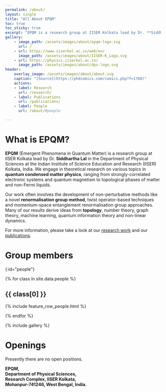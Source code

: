 ```yaml
---
permalink: /about/
layout: single
title: "All About EPQM"
toc: true
toc_sticky: true
excerpt: "EPQM is a research group at IISER Kolkata lead by Dr. **Siddhartha Lal** in the Department of Physical Sciences at IISER Kolkata."
gallery:
    - image_path: /assets/images/about/epqm-logo.svg
      url: /
    - url: https://www.iiserkol.ac.in/web/en/
      image_path: /assets/images/about/IISER-K_Logo.svg
    - url: https://physics.iiserkol.ac.in/
      image_path: /assets/images/about/dps-logo.svg
header:
    overlay_image: /assets/images/about/about.svg
    caption: "[Source](https://phdcomics.com/comics.php?f=1760)"
    actions:
    - label: Research
      url: /research/
    - label: Publications
      url: /publications/
    - label: People
      url: /about/#people

---
```


# What is EPQM?

**EPQM** (Emergent Phenomena in Quantum Matter) is a research group at IISER Kolkata lead by Dr. **Siddhartha Lal** in the Department of Physical Sciences at the Indian Institute of Science Education and Research (IISER) Kolkata, India. We engage in theoretical research on various topics in **quantum condensed matter physics**, ranging from strongly-correlated electronic systems and quantum magnetism to topological phases of matter and non-Fermi liquids.

Our work often involves the development of non-perturbative methods like a novel **renormalisation group method**, twist operator-based techniques and momentum-space entanglement renormalisation group approaches. Many of our results derive ideas from **topology**, number theory, graph theory, machine learning, quantum information theory and non-linear dynamics.

For more information, please take a look at our [research work](/research/) and our [publications](/research/#publications).

# Group members
{:id="people"}

{% for class in site.data.people %}

## {{ class[0] }}

{% include feature_row_people.html %}

{% endfor %}

{% include gallery %}

# Openings

Presently there are no open positions.

**EPQM,<br>
Department of Physical Sciences,<br>
Research Complex, IISER Kolkata,<br>
Mohanpur-741246, West Bengal, India.**
